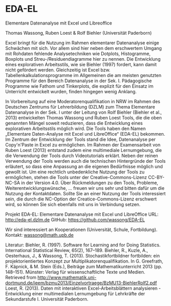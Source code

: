 # EDA-EL
Elementare Datenanalyse mit Excel und Libreoffice

Thomas Wassong, Ruben Loest & Rolf Biehler (Universität Paderborn)

Excel bringt für die Nutzung im Rahmen elementarer Datenanalyse einige Schwächen mit sich. Vor allem sind hier neben dem erschwertem Umgang mit Rohdaten fehlende Analysetechniken wie Dotplots, Histogramme, Boxplots und Streu-/Residuendiagramme hier zu nennen. Die Entwicklung eines explorativen Arbeitsstils, wie sie Biehler (1997) fordert, kann damit nicht gefördert werden. Gleichzeitig ist Excel bzw. Tabellenkalkulationsprogramme im Allgemeinen die am meisten genutzten Programme für den Bereich Datenanalyse in der Sek. I. Pädagogische Programme wie Fathom und Tinkerplots, die explizit für den Einsatz im Unterricht entwickelt wurden, finden hingegen wenig Anklang.

In Vorbereitung auf eine Moderatorenqualifikation in NRW im Rahmen des Deutschen Zentrums für Lehrerbildung (DZLM) zum Thema Elementare Datenanalyse in der Sek. I unter der Leitung von Rolf Biehler (Biehler et al., 2013) entwickelten Thomas Wassong und Ruben Loest Tools, die die oben genannten Mängel soweit reduzieren, dass die Entwicklung eines explorativen Arbeitsstils möglich wird. Die Tools haben den Namen „Elementare Daten-Analyse mit Excel und LibreOffice“ (EDA-EL) bekommen. Im Zentrum der Entwicklung der Tools stand die Idee, Datenanalyse per Copy'n'Paste in Excel zu ermöglichen.
Im Rahmen der Examensarbeit von Ruben Loest (2013) entstand zudem eine multimediale Lernumgebung, die die Verwendung der Tools durch Videotutorials erklärt. Neben der reinen Verwendung der Tools werden auch die technischen Hintergründe der Tools erläutert, so dass eine Anpassung an die eigenen Bedürfnisse möglich und gewollt ist.
Um eine rechtlich unbedenkliche Nutzung der Tools zu ermöglichen, stehen die Tools unter der Creative-Commons-Lizenz CC-BY-NC-SA in der Version 4.0. 
Über Rückmeldungen zu den Tools, Probleme, Weiterentwicklungswünsche, … freuen wir uns sehr und bitten dafür um die Nutzung der Kontaktdaten. Sollte Sie an einer Nutzung der Tools interessiert sein, die durch die NC-Option der Creatice-Commons-Lizenz erschwert wird, so können Sie sich ebenfalls mit uns in Verbindung setzen.

Projekt EDA-EL: Elementare Datenanalyse mit Excel und LibreOffice
URL: http://eda-el.dzlm.de
GitHub: https://github.com/wassong/EDA-EL

Wir sind interessiert an Kooperationen (Universität, Schule, Fortbildung).
Kontakt: wassong@math.upb.de 

Literatur:
Biehler, R. (1997). Software for Learning and for Doing Statistics. International Statistical Review, 65(2), 167–189.
Biehler, R., Kuzle, A., Oesterhaus, J., & Wassong, T. (2013). Stochastikfortbildner fortbilden: ein projektorientiertes Konzept zur Multiplikatorenqualifikation. In G. Greefrath, F. Käpnick, & M. Stein (Eds.), Beiträge zum Mathematikunterricht 2013 (pp. 148–151). Münster: Verlag für wissenschaftliche Texte und Medien. Retrieved from http://www.mathematik.uni-dortmund.de/ieem/bzmu2013/Einzelvortraege/BzMU13-BiehlerRolf2.pdf
Loest, R. (2013). Daten mit interaktiven Excel-Arbeitsblättern analysieren - Entwicklung einer multimedialen Lernumgebung für Lehrkräfte der Sekundarstufe I. Universität Paderborn.
